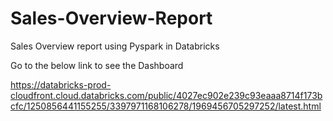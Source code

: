# Sales-Overview-Report
Sales Overview report using Pyspark in Databricks

Go to the below link to see the Dashboard

https://databricks-prod-cloudfront.cloud.databricks.com/public/4027ec902e239c93eaaa8714f173bcfc/1250856441155255/3397971168106278/1969456705297252/latest.html
